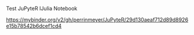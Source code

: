 Test JuPyteR IJulia Notebook


https://mybinder.org/v2/gh/perrinmeyer/JuPyteR/29d130aeaf712d89d8926e15b78542b6dcef1cd4
